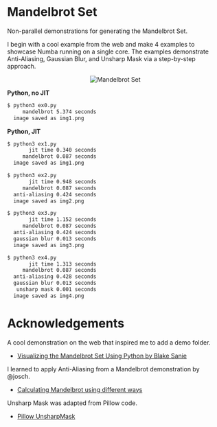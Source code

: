 # Mandelbrot Set

Non-parallel demonstrations for generating the Mandelbrot Set.

I begin with a cool example from the web and make 4 examples to showcase Numba
running on a single core. The examples demonstrate Anti-Aliasing, Gaussian Blur,
and Unsharp Mask via a step-by-step approach.

<p align="center">
  <img src="../../assets/demo.png?raw=true" alt="Mandelbrot Set"/>
</p>

**Python, no JIT**

```bash
$ python3 ex0.py 
     mandelbrot 5.374 seconds
  image saved as img1.png
```

**Python, JIT**

```bash
$ python3 ex1.py 
       jit time 0.340 seconds
     mandelbrot 0.087 seconds
  image saved as img1.png

$ python3 ex2.py 
       jit time 0.948 seconds
     mandelbrot 0.087 seconds
  anti-aliasing 0.424 seconds
  image saved as img2.png

$ python3 ex3.py 
       jit time 1.152 seconds
     mandelbrot 0.087 seconds
  anti-aliasing 0.424 seconds
  gaussian blur 0.013 seconds
  image saved as img3.png

$ python3 ex4.py 
       jit time 1.313 seconds
     mandelbrot 0.087 seconds
  anti-aliasing 0.428 seconds
  gaussian blur 0.013 seconds
   unsharp mask 0.001 seconds
  image saved as img4.png
```

# Acknowledgements

A cool demonstration on the web that inspired me to add a demo folder.

* [Visualizing the Mandelbrot Set Using Python by Blake Sanie](https://medium.com/swlh/visualizing-the-mandelbrot-set-using-python-50-lines-f6aa5a05cf0f)

I learned to apply Anti-Aliasing from a Mandelbrot demonstration by @josch.

* [Calculating Mandelbrot using different ways](https://github.com/josch/mandelbrot)

Unsharp Mask was adapted from Pillow code.

* [Pillow UnsharpMask](https://github.com/python-pillow/Pillow/blob/main/src/libImaging/UnsharpMask.c)

